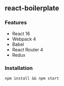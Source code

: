 ## react-boilerplate

### Features

- React 16
- Webpack 4
- Babel
- React Router 4
- Redux

### Installation

`npm install && npm start`
